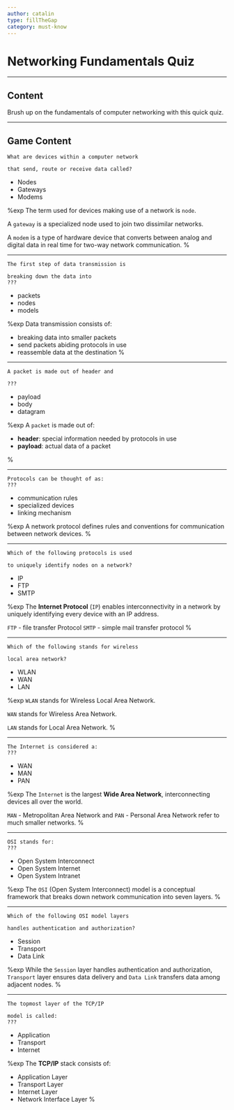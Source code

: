 ```yaml
---
author: catalin
type: fillTheGap
category: must-know
---
```


# Networking Fundamentals Quiz


---

## Content

Brush up on the fundamentals of computer networking with this quick quiz.


---

## Game Content

```plain-text
What are devices within a computer network

that send, route or receive data called?
```

- Nodes
- Gateways
- Modems

%exp
The term used for devices making use of a network is `node`.

A `gateway` is a specialized node used to join two dissimilar networks.

A `modem` is a type of hardware device that converts between analog and digital data in real time for two-way network communication.
%

---

```plain-text
The first step of data transmission is

breaking down the data into
???
```

- packets
- nodes
- models

%exp
Data transmission consists of:

- breaking data into smaller packets
- send packets abiding protocols in use
- reassemble data at the destination
  %

---

```plain-text
A packet is made out of header and

???
```

- payload
- body
- datagram

%exp
A `packet` is made out of:

- **header**: special information needed by protocols in use
- **payload**: actual data of a packet

%

---

```plain-text
Protocols can be thought of as:
???
```

- communication rules
- specialized devices
- linking mechanism

%exp
A network protocol defines rules and conventions for communication between network devices.
%

---

```plain-text
Which of the following protocols is used

to uniquely identify nodes on a network?
```

- IP
- FTP
- SMTP

%exp
The **Internet Protocol** (`IP`) enables interconnectivity in a network by uniquely identifying every device with an IP address.

`FTP` - file transfer Protocol
`SMTP` - simple mail transfer protocol
%

---

```plain-text
Which of the following stands for wireless

local area network?
```

- WLAN
- WAN
- LAN

%exp
`WLAN` stands for Wireless Local Area Network.

`WAN` stands for Wireless Area Network.

`LAN` stands for Local Area Network.
%

---

```plain-text
The Internet is considered a:
???
```

- WAN
- MAN
- PAN

%exp
The `Internet` is the largest **Wide Area Network**, interconnecting devices all over the world.

`MAN` - Metropolitan Area Network and `PAN` - Personal Area Network refer to much smaller networks.
%

---

```plain-text
OSI stands for:
???
```

- Open System Interconnect
- Open System Internet
- Open System Intranet

%exp
The `OSI` (Open System Interconnect) model is a conceptual framework that breaks down network communication into seven layers.
%

---

```plain-text
Which of the following OSI model layers

handles authentication and authorization?
```

- Session
- Transport
- Data Link

%exp
While the `Session` layer handles authentication and authorization, `Transport` layer ensures data delivery and `Data Link` transfers data among adjacent nodes.
%

---

```plain-text
The topmost layer of the TCP/IP

model is called:
???
```

- Application
- Transport
- Internet

%exp
The **TCP/IP** stack consists of:

- Application Layer
- Transport Layer
- Internet Layer
- Network Interface Layer
  %
 
